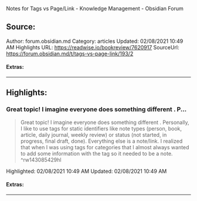 Notes for Tags vs Page/Link - Knowledge Management - Obsidian Forum

## Source:
Author: forum.obsidian.md
Category: articles
Updated: 02/08/2021 10:49 AM
Highlights URL: https://readwise.io/bookreview/7620917
SourceUrl: https://forum.obsidian.md/t/tags-vs-page-link/193/2


#### Extras:




 
-----
 ## Highlights:

### Great topic! I imagine everyone does something different . P...
>Great topic! I imagine everyone does something different . Personally, I like to use tags for static identifiers like note types (person, book, article, daily journal, weekly review) or status (not started, in progress, final draft, done). Everything else is a note/link. I realized that when I was using tags for categories that I almost always wanted to add some information with the tag so it needed to be a note. ^rw143085429hl


Highlighted: 02/08/2021 10:49 AM
Updated: 02/08/2021 10:49 AM


#### Extras:





------

